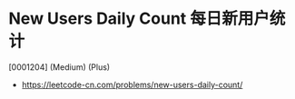 # New Users Daily Count 每日新用户统计

[0001204] (Medium) (Plus)

- https://leetcode-cn.com/problems/new-users-daily-count/
